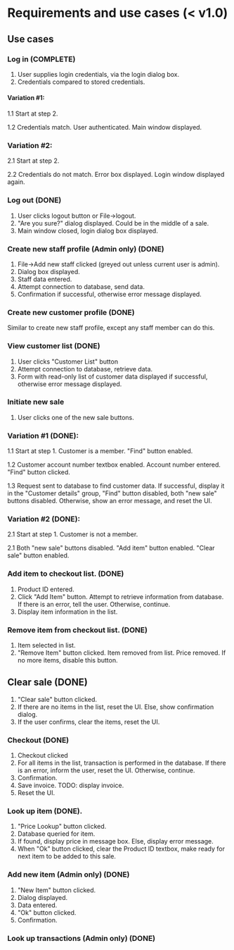 # Requirements and use cases (< v1.0)
## Use cases
### Log in (COMPLETE)
1. User supplies login credentials, via the login dialog box.
2. Credentials compared to stored credentials.

#### Variation #1:
1.1 Start at step 2.

1.2 Credentials match. User authenticated. Main window displayed.

### Variation #2:
2.1 Start at step 2.

2.2 Credentials do not match. Error box displayed. Login window displayed again.


### Log out (DONE)
1. User clicks logout button or File->logout.
2. "Are you sure?" dialog displayed. Could be in the middle of a sale.
3. Main window closed, login dialog box displayed.


### Create new staff profile (Admin only) (DONE)
1. File->Add new staff clicked (greyed out unless current user is admin).
2. Dialog box displayed.
3. Staff data entered. 
3. Attempt connection to database, send data.
4. Confirmation if successful, otherwise error message displayed. 


### Create new customer profile (DONE)
Similar to create new staff profile, except any staff member can do this.


### View customer list (DONE)
1. User clicks "Customer List" button
2. Attempt connection to database, retrieve data.
3. Form with read-only list of customer data displayed if successful, otherwise error message displayed.


### Initiate new sale
1. User clicks one of the new sale buttons.
### Variation #1 (DONE):
1.1 Start at step 1. Customer is a member. "Find" button enabled.

1.2 Customer account number textbox enabled. Account number entered. "Find" button clicked.

1.3 Request sent to database to find customer data. If successful, display it in the "Customer details" group, "Find" button disabled, both "new sale" buttons disabled. Otherwise, show an error message, and reset the UI.

### Variation #2 (DONE):
2.1 Start at step 1. Customer is not a member.

2.1 Both "new sale" buttons disabled. "Add item" button enabled. "Clear sale" button enabled.


### Add item to checkout list. (DONE)
1. Product ID entered.
2. Click "Add Item" button. Attempt to retrieve information from database. If there is an error, tell the user. Otherwise, continue.
3. Display item information in the list.


### Remove item from checkout list. (DONE)
1. Item selected in list.
2. "Remove Item" button clicked. Item removed from list. Price removed. If no more items, disable this button.


## Clear sale (DONE)
1. "Clear sale" button clicked.
2. If there are no items in the list, reset the UI. Else, show confirmation dialog.
3. If the user confirms, clear the items, reset the UI.


### Checkout (DONE)
1. Checkout clicked
2. For all items in the list, transaction is performed in the database. If there is an error, inform the user, reset the UI. Otherwise, continue.
3. Confirmation.
4. Save invoice. TODO: display invoice. 
4. Reset the UI.


### Look up item (DONE).
1. "Price Lookup" button clicked.
2. Database queried for item.
3. If found, display price in message box. Else, display error message.
4. When "Ok" button clicked, clear the Product ID textbox, make ready for next item to be added to this sale.

### Add new item (Admin only) (DONE)
1. "New Item" button clicked.
2. Dialog displayed.
3. Data entered.
4. "Ok" button clicked.
5. Confirmation.

### Look up transactions (Admin only) (DONE)


